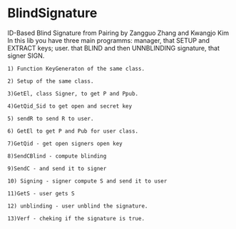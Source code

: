 # BlindSignature
ID-Based Blind Signature from Pairing  by Zangguo Zhang and Kwangjo Kim
In this lib you have three main programms: manager, that SETUP and EXTRACT keys; user. that BLIND and then UNNBLINDING signature, that signer SIGN.

	1) Function KeyGeneraton of the same class.
	
	2) Setup of the same class.
	
	3)GetEl, class Signer, to get P and Ppub.
	
	4)GetQid_Sid to get open and secret key
	
	5) sendR to send R to user.
	
	6) GetEl to get P and Pub for user class.
	
	7)GetQid - get open signers open key
	
	8)SendCBlind - compute blinding 
	
	9)SendC - and send it to signer
	
	10) Signing - signer compute S and send it to user
	
	11)GetS - user gets S
	
	12) unblinding - user unblind the signature.
	
	13)Verf - cheking if the signature is true.
	

